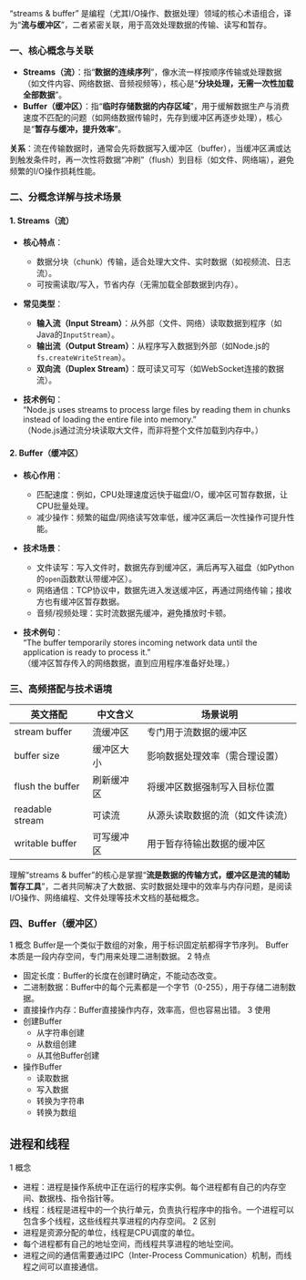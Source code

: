 “streams & buffer” 是编程（尤其I/O操作、数据处理）领域的核心术语组合，译为“**流与缓冲区**”，二者紧密关联，用于高效处理数据的传输、读写和暂存。

### 一、核心概念与关联
- **Streams（流）**：指“**数据的连续序列**”，像水流一样按顺序传输或处理数据（如文件内容、网络数据、音频视频等），核心是“**分块处理，无需一次性加载全部数据**”。  
- **Buffer（缓冲区）**：指“**临时存储数据的内存区域**”，用于缓解数据生产与消费速度不匹配的问题（如网络数据传输时，先存到缓冲区再逐步处理），核心是“**暂存与缓冲，提升效率**”。  

**关系**：流在传输数据时，通常会先将数据写入缓冲区（buffer），当缓冲区满或达到触发条件时，再一次性将数据“冲刷”（flush）到目标（如文件、网络端），避免频繁的I/O操作损耗性能。


### 二、分概念详解与技术场景
#### 1. Streams（流）
- **核心特点**：  
  - 数据分块（chunk）传输，适合处理大文件、实时数据（如视频流、日志流）。  
  - 可按需读取/写入，节省内存（无需加载全部数据到内存）。  

- **常见类型**：  
  - **输入流（Input Stream）**：从外部（文件、网络）读取数据到程序（如Java的`InputStream`）。  
  - **输出流（Output Stream）**：从程序写入数据到外部（如Node.js的`fs.createWriteStream`）。  
  - **双向流（Duplex Stream）**：既可读又可写（如WebSocket连接的数据流）。  

- **技术例句**：  
  “Node.js uses streams to process large files by reading them in chunks instead of loading the entire file into memory.”  
  （Node.js通过流分块读取大文件，而非将整个文件加载到内存中。）


#### 2. Buffer（缓冲区）
- **核心作用**：  
  - 匹配速度：例如，CPU处理速度远快于磁盘I/O，缓冲区可暂存数据，让CPU批量处理。  
  - 减少操作：频繁的磁盘/网络读写效率低，缓冲区满后一次性操作可提升性能。  

- **技术场景**：  
  - 文件读写：写入文件时，数据先存到缓冲区，满后再写入磁盘（如Python的`open`函数默认带缓冲区）。  
  - 网络通信：TCP协议中，数据先进入发送缓冲区，再通过网络传输；接收方也有缓冲区暂存数据。  
  - 音频/视频处理：实时流数据先缓冲，避免播放时卡顿。  

- **技术例句**：  
  “The buffer temporarily stores incoming network data until the application is ready to process it.”  
  （缓冲区暂存传入的网络数据，直到应用程序准备好处理。）


### 三、高频搭配与技术语境
| 英文搭配               | 中文含义          | 场景说明                          |
|------------------------|-------------------|-----------------------------------|
| stream buffer          | 流缓冲区          | 专门用于流数据的缓冲区            |
| buffer size            | 缓冲区大小        | 影响数据处理效率（需合理设置）    |
| flush the buffer       | 刷新缓冲区        | 将缓冲区数据强制写入目标位置      |
| readable stream        | 可读流            | 从源头读取数据的流（如文件读流）  |
| writable buffer        | 可写缓冲区        | 用于暂存待输出数据的缓冲区        |


理解“streams & buffer”的核心是掌握“**流是数据的传输方式，缓冲区是流的辅助暂存工具**”，二者共同解决了大数据、实时数据处理中的效率与内存问题，是阅读I/O操作、网络编程、文件处理等技术文档的基础概念。

### 四、Buffer（缓冲区）
1 概念
Buffer是一个类似于数组的对象，用于标识固定航都得字节序列。
Buffer本质是一段内存空间，专门用来处理二进制数据。
2 特点
- 固定长度：Buffer的长度在创建时确定，不能动态改变。
- 二进制数据：Buffer中的每个元素都是一个字节（0-255），用于存储二进制数据。
- 直接操作内存：Buffer直接操作内存，效率高，但也容易出错。
3 使用
- 创建Buffer
  - 从字符串创建
  - 从数组创建
  - 从其他Buffer创建
- 操作Buffer
  - 读取数据
  - 写入数据
  - 转换为字符串
  - 转换为数组

## 进程和线程
1 概念
- 进程：进程是操作系统中正在运行的程序实例。每个进程都有自己的内存空间、数据栈、指令指针等。
- 线程：线程是进程中的一个执行单元，负责执行程序中的指令。一个进程可以包含多个线程，这些线程共享进程的内存空间。
2 区别
- 进程是资源分配的单位，线程是CPU调度的单位。
- 每个进程都有自己的地址空间，而线程共享进程的地址空间。
- 进程之间的通信需要通过IPC（Inter-Process Communication）机制，而线程之间可以直接通信。